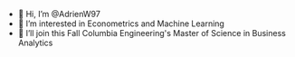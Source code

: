 - 👋 Hi, I’m @AdrienW97
- 👀 I’m interested in Econometrics and Machine Learning
- 🌱 I’ll join this Fall Columbia Engineering's Master of Science in Business Analytics
